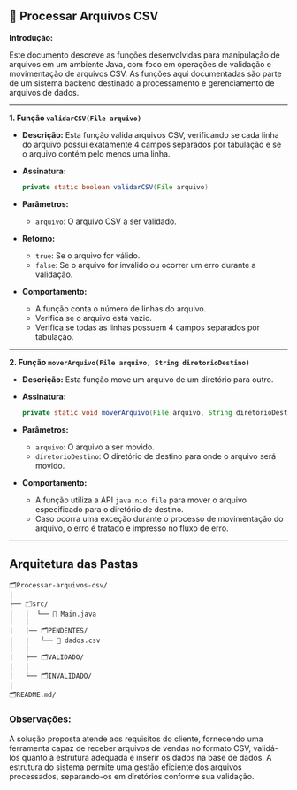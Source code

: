 ## 📑 Processar Arquivos CSV

**Introdução:**

Este documento descreve as funções desenvolvidas para manipulação de arquivos em um ambiente Java, com foco em operações de validação e movimentação de arquivos CSV. As funções aqui documentadas são parte de um sistema backend destinado a processamento e gerenciamento de arquivos de dados.

---

**1. Função `validarCSV(File arquivo)`**

- **Descrição:** Esta função valida arquivos CSV, verificando se cada linha do arquivo possui exatamente 4 campos separados por tabulação e se o arquivo contém pelo menos uma linha.

- **Assinatura:**
  ```java
  private static boolean validarCSV(File arquivo)
  ```

- **Parâmetros:**
  - `arquivo`: O arquivo CSV a ser validado.

- **Retorno:**
  - `true`: Se o arquivo for válido.
  - `false`: Se o arquivo for inválido ou ocorrer um erro durante a validação.

- **Comportamento:**
  - A função conta o número de linhas do arquivo.
  - Verifica se o arquivo está vazio.
  - Verifica se todas as linhas possuem 4 campos separados por tabulação.

---

**2. Função `moverArquivo(File arquivo, String diretorioDestino)`**

- **Descrição:** Esta função move um arquivo de um diretório para outro.

- **Assinatura:**
  ```java
  private static void moverArquivo(File arquivo, String diretorioDestino)
  ```

- **Parâmetros:**
  - `arquivo`: O arquivo a ser movido.
  - `diretorioDestino`: O diretório de destino para onde o arquivo será movido.

- **Comportamento:**
  - A função utiliza a API `java.nio.file` para mover o arquivo especificado para o diretório de destino.
  - Caso ocorra uma exceção durante o processo de movimentação do arquivo, o erro é tratado e impresso no fluxo de erro.
---

## **Arquitetura das Pastas**

```
🗂️Processar-arquivos-csv/
│
├── 🗂️src/
│   |  └── 📃 Main.java
│   |
|   |── 🗂️PENDENTES/
│   |   └── 📃 dados.csv
│   |
|   ├── 🗂️VALIDADO/       
|   │
|   └── 🗂️INVALIDADO/     
│
🗂️README.md/ 
```


### Observações:

A solução proposta atende aos requisitos do cliente, fornecendo uma ferramenta capaz de receber arquivos de vendas no formato CSV, validá-los quanto à estrutura adequada e inserir os dados na base de dados. A estrutura do sistema permite uma gestão eficiente dos arquivos processados, separando-os em diretórios conforme sua validação.
